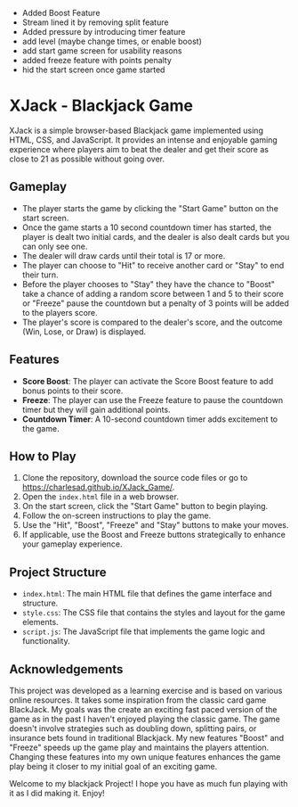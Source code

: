 - Added Boost Feature
- Stream lined it by removing split feature
- Added pressure by introducing timer feature
- add level (maybe change times, or enable boost)
- add start game screen for usability reasons
- added freeze feature with points penalty
- hid the start screen once game started


# XJack - Blackjack Game

XJack is a simple browser-based Blackjack game implemented using HTML, CSS, and JavaScript. It provides an intense and enjoyable gaming experience where players aim to beat the dealer and get their score as close to 21 as possible without going over.

## Gameplay

- The player starts the game by clicking the "Start Game" button on the start screen.
- Once the game starts a 10 second countdown timer has started, the player is dealt two initial cards, and the dealer is also dealt cards but you can only see one.
- The dealer will draw cards until their total is 17 or more.
- The player can choose to "Hit" to receive another card or "Stay" to end their turn.
- Before the player chooses to "Stay" they have the chance to "Boost" take a chance of adding a random score between 1 and 5 to their score or "Freeze" pause the countdown but a penalty of 3 points will be added to the players score.
- The player's score is compared to the dealer's score, and the outcome (Win, Lose, or Draw) is displayed.


## Features

- **Score Boost**: The player can activate the Score Boost feature to add bonus points to their score.
- **Freeze**: The player can use the Freeze feature to pause the countdown timer but they will gain additional points.
- **Countdown Timer**: A 10-second countdown timer adds excitement to the game.


## How to Play

1. Clone the repository, download the source code files or go to https://charlesad.github.io/XJack_Game/.
2. Open the `index.html` file in a web browser.
3. On the start screen, click the "Start Game" button to begin playing.
5. Follow the on-screen instructions to play the game.
6. Use the "Hit", "Boost", "Freeze" and "Stay" buttons to make your moves.
7. If applicable, use the Boost and Freeze buttons strategically to enhance your gameplay experience.

## Project Structure

- `index.html`: The main HTML file that defines the game interface and structure.
- `style.css`: The CSS file that contains the styles and layout for the game elements.
- `script.js`: The JavaScript file that implements the game logic and functionality.

## Acknowledgements

This project was developed as a learning exercise and is based on various online resources. It takes some inspiration from the classic card game BlackJack. My goals was the create an exciting fast paced version of the game as in the past I haven't enjoyed playing the classic game. The game doesn't involve strategies such as doubling down, splitting pairs, or insurance bets found in traditional Blackjack. My new features "Boost" and "Freeze" speeds up the game play and maintains the players attention. Changing these features into my own unique features enhances the game play being it closer to my initial goal of an exciting game. 




Welcome to my blackjack Project! I hope you have as much fun playing with it as I did making it. Enjoy! 




